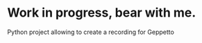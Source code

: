 Work in progress, bear with me.
===============================

Python project allowing to create a recording for Geppetto

